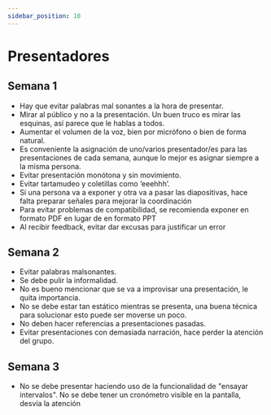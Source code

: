 ```yaml
---
sidebar_position: 10
---
```


# Presentadores

## Semana 1

- Hay que evitar palabras mal sonantes a la hora de presentar.  
- Mirar al público y no a la presentación. Un buen truco es mirar las esquinas, así parece que le hablas a todos.
- Aumentar el volumen de la voz, bien por micrófono o bien de forma natural.
- Es conveniente la asignación de uno/varios presentador/es para las presentaciones de cada semana, aunque lo mejor es asignar siempre a la misma persona.
- Evitar presentación monótona y sin movimiento.
- Evitar tartamudeo y coletillas como ‘eeehhh’.
- Si una persona va a exponer y otra va a pasar las diapositivas, hace falta preparar señales para mejorar la coordinación
- Para evitar problemas de compatibilidad, se recomienda exponer en formato PDF en lugar de en formato PPT
- Al recibir feedback, evitar dar excusas para justificar un error

## Semana 2

- Evitar palabras malsonantes. 
- Se debe pulir la informalidad. 
- No es bueno mencionar que se va a improvisar una presentación, le quita importancia.
- No se debe estar tan estático mientras se presenta, una buena técnica para solucionar esto puede ser moverse un poco.
- No deben hacer referencias a presentaciones pasadas.
- Evitar presentaciones con demasiada narración, hace perder la atención del grupo.

## Semana 3

- No se debe presentar haciendo uso de la funcionalidad de "ensayar intervalos". No se debe tener un cronómetro visible en la pantalla, desvía la atención